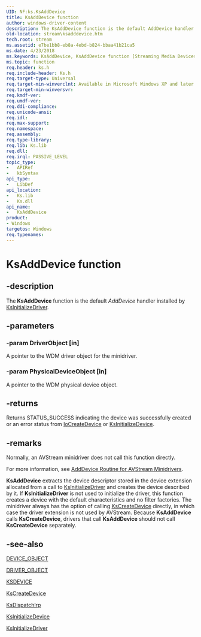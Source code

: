 ```yaml
---
UID: NF:ks.KsAddDevice
title: KsAddDevice function
author: windows-driver-content
description: The KsAddDevice function is the default AddDevice handler installed by KsInitializeDriver.
old-location: stream\ksadddevice.htm
tech.root: stream
ms.assetid: e7be1bb8-eb8a-4ebd-b824-bbaa41b21ca5
ms.date: 4/23/2018
ms.keywords: KsAddDevice, KsAddDevice function [Streaming Media Devices], avfunc_8d3f4443-fa48-4484-a2b3-2f3b70cc2ce5.xml, ks/KsAddDevice, stream.ksadddevice
ms.topic: function
req.header: ks.h
req.include-header: Ks.h
req.target-type: Universal
req.target-min-winverclnt: Available in Microsoft Windows XP and later operating systems and DirectX 8.0 and later DirectX versions.
req.target-min-winversvr: 
req.kmdf-ver: 
req.umdf-ver: 
req.ddi-compliance: 
req.unicode-ansi: 
req.idl: 
req.max-support: 
req.namespace: 
req.assembly: 
req.type-library: 
req.lib: Ks.lib
req.dll: 
req.irql: PASSIVE_LEVEL
topic_type:
-	APIRef
-	kbSyntax
api_type:
-	LibDef
api_location:
-	Ks.lib
-	Ks.dll
api_name:
-	KsAddDevice
product:
- Windows
targetos: Windows
req.typenames: 
---
```


# KsAddDevice function


## -description


The<b> KsAddDevice </b>function is the default <i>AddDevice</i> handler installed by <a href="https://msdn.microsoft.com/library/windows/hardware/ff562683">KsInitializeDriver</a>. 


## -parameters




### -param DriverObject [in]

A pointer to the WDM driver object for the minidriver.


### -param PhysicalDeviceObject [in]

A pointer to the WDM physical device object.


## -returns



Returns STATUS_SUCCESS indicating the device was successfully created or an error status from <a href="https://msdn.microsoft.com/library/windows/hardware/ff548397">IoCreateDevice</a> or <a href="https://msdn.microsoft.com/library/windows/hardware/ff562682">KsInitializeDevice</a>.




## -remarks



Normally, an AVStream minidriver does not call this function directly.

For more information, see <a href="https://msdn.microsoft.com/library/windows/hardware/ff554081">AddDevice Routine for AVStream Minidrivers</a>.

<b>KsAddDevice</b> extracts the device descriptor stored in the device extension allocated from a call to <a href="https://msdn.microsoft.com/library/windows/hardware/ff562683">KsInitializeDriver</a> and creates the device described by it. If <b>KsInitializeDriver</b> is not used to initialize the driver, this function creates a device with the default characteristics and no filter factories. The minidriver always has the option of calling <a href="https://msdn.microsoft.com/library/windows/hardware/ff561647">KsCreateDevice</a> directly, in which case the driver extension is not used by AVStream. Because <b>KsAddDevice</b> calls <b>KsCreateDevice</b>, drivers that call <b>KsAddDevice</b> should not call <b>KsCreateDevice</b> separately.




## -see-also




<a href="https://msdn.microsoft.com/library/windows/hardware/ff543147">DEVICE_OBJECT</a>



<a href="https://msdn.microsoft.com/library/windows/hardware/ff544174">DRIVER_OBJECT</a>



<a href="https://msdn.microsoft.com/library/windows/hardware/ff561681">KSDEVICE</a>



<a href="https://msdn.microsoft.com/library/windows/hardware/ff561647">KsCreateDevice</a>



<a href="https://msdn.microsoft.com/library/windows/hardware/ff561709">KsDispatchIrp</a>



<a href="https://msdn.microsoft.com/library/windows/hardware/ff562682">KsInitializeDevice</a>



<a href="https://msdn.microsoft.com/library/windows/hardware/ff562683">KsInitializeDriver</a>
 

 

